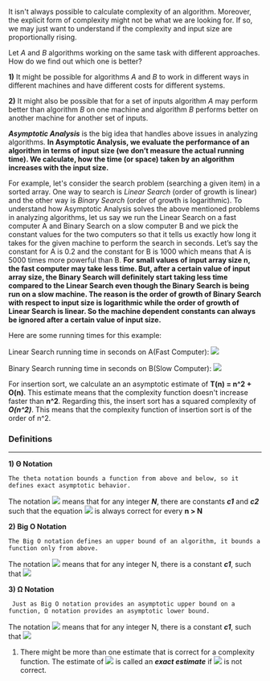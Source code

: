 It isn't always possible to calculate complexity of an algorithm. Moreover, the explicit form of complexity might not be what we are looking for. If so, we may just want to understand if the complexity and input size are proportionally rising.

Let _A_ and _B_ algorithms working on the same task with different approaches. How do we find out which one is better?

**1)** It might be possible for algorithms _A_ and _B_ to work in different ways in different machines and have different costs for different systems. 

**2)** It might also be possible that for a set of inputs algorithm _A_ may perform better than algorithm _B_ on one machine and algorithm _B_ performs better on another machine for another set of inputs.

***Asymptotic Analysis*** is the big idea that handles above issues in analyzing algorithms. 
**In Asymptotic Analysis, we evaluate the performance of an algorithm in terms of input size (we don’t measure the actual running time). We calculate, how the time (or space) taken by an algorithm increases with the input size.**

For example, let's consider the search problem (searching a given item) in a sorted array. One way to search is _Linear Search_ (order of growth is linear) and the other way is _Binary Search_ (order of growth is logarithmic). To understand how Asymptotic Analysis solves the above mentioned problems in analyzing algorithms, let us say we run the Linear Search on a fast computer A and Binary Search on a slow computer B and we pick the constant values for the two computers so that it tells us exactly how long it takes for the given machine to perform the search in seconds. Let’s say the constant for A is 0.2 and the constant for B is 1000 which means that A is 5000 times more powerful than B. **For small values of input array size n, the fast computer may take less time. But, after a certain value of input array size, the Binary Search will definitely start taking less time compared to the Linear Search even though the Binary Search is being run on a slow machine. The reason is the order of growth of Binary Search with respect to input size is logarithmic while the order of growth of Linear Search is linear. So the machine dependent constants can always be ignored after a certain value of input size.**

Here are some running times for this example:

Linear Search running time in seconds on A(Fast Computer): <img src="https://render.githubusercontent.com/render/math?math=0.2*n" style="background-color:white">

Binary Search running time in seconds on B(Slow Computer): <img src="https://render.githubusercontent.com/render/math?math=1000*\log(n)" style="background-color:white">


For insertion sort, we calculate an an asymptotic estimate of **T(n) = n^2 + O(n)**. This estimate means that the complexity function doesn't increase faster than **n^2**. Regarding this, the insert sort has a squared complexity of ***O(n^2)***. This means that the complexity function of insertion sort is of the order of n^2.

### **Definitions**
---

**1) Θ Notation**

    The theta notation bounds a function from above and below, so it defines exact asymptotic behavior. 
 The notation <img src="https://render.githubusercontent.com/render/math?math=f(n) = \Theta(g(n))" style="background-color:white"> means that for any integer ***N***, there are constants ***c1*** and ***c2*** such that the equation <img src="https://render.githubusercontent.com/render/math?math=c_1 \mid{g(n)}\mid \leq \mid{f(n)}\mid \leq c_2 \mid{g(n)} \mid" style="background-color:white"> is always correct for every **n > N**

**2) Big O Notation**

    The Big O notation defines an upper bound of an algorithm, it bounds a function only from above.

The notation <img src="https://render.githubusercontent.com/render/math?math=f(n) = O(g(n))" style="background-color:white"> means that for any integer N, there is a constant ***c1***, such that <img src="https://render.githubusercontent.com/render/math?math=0 \leq \mid{f(n)}\mid \leq \c_1\mid{g(n)}\mid " style="background-color:white">

**3) Ω Notation**
     
     Just as Big O notation provides an asymptotic upper bound on a function, Ω notation provides an asymptotic lower bound.

The notation <img src="https://render.githubusercontent.com/render/math?math=f(n) = \Omega(g(n))" style="background-color:white"> means that for any integer N, there is a constant ***c1***, such that <img src="https://render.githubusercontent.com/render/math?math=\c_1\mid{g(n)}\mid \leq \mid{f(n)}\mid" style="background-color:white">

1) There might be more than one estimate that is correct for a complexity function. The estimate of <img src="https://render.githubusercontent.com/render/math?math=f(n) = O(g(n))" style="background-color:white"> is called an ***exact estimate*** if <img src="https://render.githubusercontent.com/render/math?math=f(n) = o(g(n))" style="background-color:white"> is not correct.

